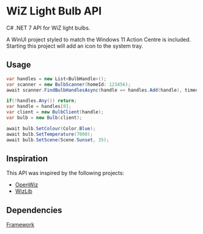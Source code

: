 # WiZ Light Bulb API

C# .NET 7 API for WiZ light bulbs.

A WinUI project styled to match the Windows 11 Action Centre is included. Starting this project will add an icon to the system tray.

## Usage
```csharp
var handles = new List<BulbHandle>();
var scanner = new BulbScanner(homeId: 123456);
await scanner.FindBulbHandlesAsync(handle => handles.Add(handle), timeout: 3000);

if(!handles.Any()) return;
var handle = handles[0];
var client = new BulbClient(handle);
var bulb = new Bulb(client);

await bulb.SetColour(Color.Blue);
await bulb.SetTemperature(7000);
await bulb.SetScene(Scene.Sunset, 35);
```

## Inspiration
This API was inspired by the following projects:

- [OpenWiz](https://github.com/UselessMnemonic/OpenWiz)
- [WizLib](https://github.com/nmoschkin/WizLib)

## Dependencies
[Framework](https://github.com/JelliChu/Framework)
